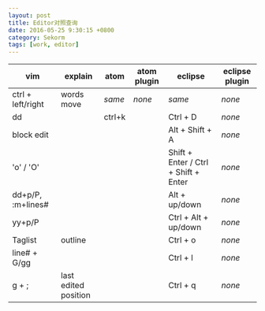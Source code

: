 ```yaml
---
layout: post
title: Editor对照查询
date: 2016-05-25 9:30:15 +0800
category: Sekorm
tags: [work, editor]
---
```


| vim | explain | atom | atom plugin | eclipse | eclipse plugin |
| --- | ------- | ---- | ----------- | ------- | -------------- |
| ctrl + left/right | words move | *same* | *none* | *same* | *none* |
| dd | | ctrl+k | | Ctrl + D | *none* |
| block edit | |  | | Alt + Shift + A | *none* |
| 'o' / 'O' | |  | | Shift + Enter / Ctrl + Shift + Enter | *none* |
| dd+p/P, :m+lines# | |  | | Alt + up/down | *none* |
| yy+p/P | |  | | Ctrl + Alt + up/down | *none* |
| Taglist | outline |  | | Ctrl + o | *none* |
| line# + G/gg | |  | | Ctrl + l | *none* |
| g + ; | last edited position |  | | Ctrl + q | *none* |
